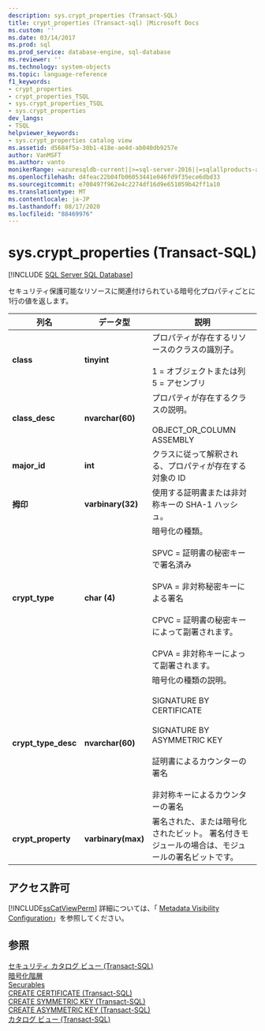 ```yaml
---
description: sys.crypt_properties (Transact-SQL)
title: crypt_properties (Transact-sql) |Microsoft Docs
ms.custom: ''
ms.date: 03/14/2017
ms.prod: sql
ms.prod_service: database-engine, sql-database
ms.reviewer: ''
ms.technology: system-objects
ms.topic: language-reference
f1_keywords:
- crypt_properties
- crypt_properties_TSQL
- sys.crypt_properties_TSQL
- sys.crypt_properties
dev_langs:
- TSQL
helpviewer_keywords:
- sys.crypt_properties catalog view
ms.assetid: d5684f5a-30b1-418e-ae4d-ab040db9257e
author: VanMSFT
ms.author: vanto
monikerRange: =azuresqldb-current||>=sql-server-2016||=sqlallproducts-allversions||>=sql-server-linux-2017||=azuresqldb-mi-current
ms.openlocfilehash: d4feac22b04fb06053441e046fd9f35ece6dbd33
ms.sourcegitcommit: e700497f962e4c2274df16d9e651059b42ff1a10
ms.translationtype: MT
ms.contentlocale: ja-JP
ms.lasthandoff: 08/17/2020
ms.locfileid: "88469976"
---
```

# <a name="syscrypt_properties-transact-sql"></a>sys.crypt_properties (Transact-SQL)
[!INCLUDE [SQL Server SQL Database](../../includes/applies-to-version/sql-asdb.md)]

  セキュリティ保護可能なリソースに関連付けられている暗号化プロパティごとに1行の値を返します。  
  
|列名|データ型|説明|  
|-----------------|---------------|-----------------|  
|**class**|**tinyint**|プロパティが存在するリソースのクラスの識別子。<br /><br /> 1 = オブジェクトまたは列<br /> 5 = アセンブリ|  
|**class_desc**|**nvarchar(60)**|プロパティが存在するクラスの説明。<br /><br /> OBJECT_OR_COLUMN<br /> ASSEMBLY|  
|**major_id**|**int**|クラスに従って解釈される、プロパティが存在する対象の ID|  
|**拇印**|**varbinary(32)**|使用する証明書または非対称キーの SHA-1 ハッシュ。|  
|**crypt_type**|**char (4)**|暗号化の種類。<br /><br /> SPVC = 証明書の秘密キーで署名済み<br /><br /> SPVA = 非対称秘密キーによる署名<br /><br /> CPVC = 証明書の秘密キーによって副署されます。<br /><br /> CPVA = 非対称キーによって副署されます。|  
|**crypt_type_desc**|**nvarchar(60)**|暗号化の種類の説明。<br /><br /> SIGNATURE BY CERTIFICATE<br /><br /> SIGNATURE BY ASYMMETRIC KEY<br /><br /> 証明書によるカウンターの署名<br /><br /> 非対称キーによるカウンターの署名|  
|**crypt_property**|**varbinary(max)**|署名された、または暗号化されたビット。 署名付きモジュールの場合は、モジュールの署名ビットです。|  
  
## <a name="permissions"></a>アクセス許可  
 [!INCLUDE[ssCatViewPerm](../../includes/sscatviewperm-md.md)] 詳細については、「 [Metadata Visibility Configuration](../../relational-databases/security/metadata-visibility-configuration.md)」を参照してください。  
  
## <a name="see-also"></a>参照  
 [セキュリティ カタログ ビュー &#40;Transact-SQL&#41;](../../relational-databases/system-catalog-views/security-catalog-views-transact-sql.md)   
 [暗号化階層](../../relational-databases/security/encryption/encryption-hierarchy.md)   
 [Securables](../../relational-databases/security/securables.md)   
 [CREATE CERTIFICATE &#40;Transact-SQL&#41;](../../t-sql/statements/create-certificate-transact-sql.md)   
 [CREATE SYMMETRIC KEY &#40;Transact-SQL&#41;](../../t-sql/statements/create-symmetric-key-transact-sql.md)   
 [CREATE ASYMMETRIC KEY &#40;Transact-SQL&#41;](../../t-sql/statements/create-asymmetric-key-transact-sql.md)   
 [カタログ ビュー &#40;Transact-SQL&#41;](../../relational-databases/system-catalog-views/catalog-views-transact-sql.md)  
  
  

